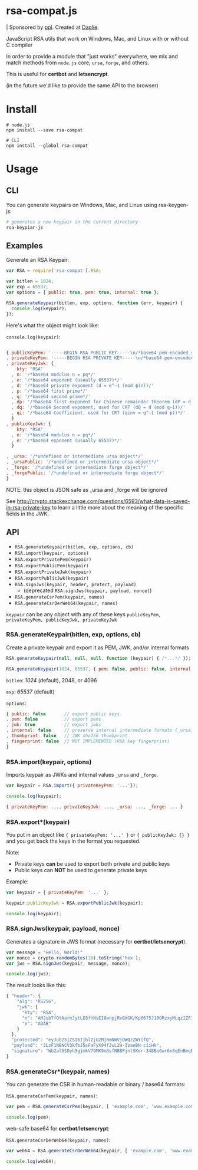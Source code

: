 # rsa-compat.js

| Sponsored by [ppl](https://ppl.family). Created at [Daplie](https://dapliefounder.com).

JavaScript RSA utils that work on Windows, Mac, and Linux with or without C compiler

In order to provide a module that "just works" everywhere, we mix and match methods
from `node.js` core, `ursa`, `forge`, and others.

This is useful for **certbot** and **letsencrypt**.

(in the future we'd like to provide the same API to the browser)

Install
=======

```
# node.js
npm install --save rsa-compat

# CLI
npm install --global rsa-compat
```


Usage
=====

CLI
---

You can generate keypairs on Windows, Mac, and Linux using rsa-keygen-js:

```bash
# generates a new keypair in the current directory
rsa-keypiar-js
```

Examples
--------

Generate an RSA Keypair:

```javascript
var RSA = require('rsa-compat').RSA;

var bitlen = 1024;
var exp = 65537;
var options = { public: true, pem: true, internal: true };

RSA.generateKeypair(bitlen, exp, options, function (err, keypair) {
  console.log(keypair);
});
```

Here's what the object might look like:

`console.log(keypair)`:
```javascript

{ publicKeyPem: '-----BEGIN RSA PUBLIC KEY-----\n/*base64 pem-encoded string*/'
, privateKeyPem: '-----BEGIN RSA PRIVATE KEY-----\n/*base64 pem-encoded string*/'
, privateKeyJwk: {
    kty: "RSA"
  , n: '/*base64 modulus n = pq*/'
  , e: '/*base64 exponent (usually 65537)*/'
  , d: '/*base64 private exponent (d = e^−1 (mod ϕ(n))/'
  , p: '/*base64 first prime*/'
  , q: '/*base64 second prime*/'
  , dp: '/*base64 first exponent for Chinese remainder theorem (dP = d (mod p−1))*/'
  , dq: '/*base64 Second exponent, used for CRT (dQ = d (mod q−1))/'
  , qi: '/*base64 Coefficient, used for CRT (qinv = q^−1 (mod p))*/'
  }
, publicKeyJwk: {
    kty: "RSA"
  , n: '/*base64 modulus n = pq*/'
  , e: '/*base64 exponent (usually 65537)*/'
  }

, _ursa: '/*undefined or intermediate ursa object*/'
, _ursaPublic: '/*undefined or intermediate ursa object*/'
, _forge: '/*undefined or intermediate forge object*/'
, _forgePublic: '/*undefined or intermediate forge object*/'
}
```

NOTE: this object is JSON safe as _ursa and _forge will be ignored

See http://crypto.stackexchange.com/questions/6593/what-data-is-saved-in-rsa-private-key to learn a little more about the meaning of the specific fields in the JWK.

API
---

* `RSA.generateKeypair(bitlen, exp, options, cb)`
* `RSA.import(keypair, options)`
* `RSA.exportPrivatePem(keypair)`
* `RSA.exportPublicPem(keypair)`
* `RSA.exportPrivateJwk(keypair)`
* `RSA.exportPublicJwk(keypair)`
* `RSA.signJws(keypair, header, protect, payload)`
  * (deprecated `RSA.signJws(keypair, payload, nonce)`)
* `RSA.generateCsrPem(keypair, names)`
* `RSA.generateCsrDerWeb64(keypair, names)`

`keypair` can be any object with any of these keys `publicKeyPem, privateKeyPem, publicKeyJwk, privateKeyJwk`

### RSA.generateKeypair(bitlen, exp, options, cb)

Create a private keypair and export it as PEM, JWK, and/or internal formats

```javascript
RSA.generateKeypair(null, null, null, function (keypair) { /*...*/ });

RSA.generateKeypair(1024, 65537, { pem: false, public: false, internal: false }, function (keypair) { /*...*/ });
```

`bitlen`: *1024* (default), 2048, or 4096

`exp`: *65537* (default)

`options`:
```javascript
{ public: false       // export public keys
, pem: false          // export pems
, jwk: true           // export jwks
, internal: false     // preserve internal intermediate formats (_ursa, _forge)
, thumbprint: false   // JWK sha256 thumbprint
, fingerprint: false  // NOT IMPLEMENTED (RSA key fingerprint)
}
```

### RSA.import(keypair, options)

Imports keypair as JWKs and internal values `_ursa` and `_forge`.

```javascript
var keypair = RSA.import({ privateKeyPem: '...'});

console.log(keypair);
```

```javascript
{ privateKeyPem: ..., privateKeyJwk: ..., _ursa: ..., _forge: ... }
```

### RSA.export*(keypair)

You put in an object like `{ privateKeyPem: '...' }` or `{ publicKeyJwk: {} }`
and you get back the keys in the format you requested.

Note:

* Private keys **can** be used to export both private and public keys
* Public keys can **NOT** be used to generate private keys

Example:

```javascript
var keypair = { privateKeyPem: '...' };

keypair.publicKeyJwk = RSA.exportPublicJwk(keypair);

console.log(keypair);
```

### RSA.signJws(keypair, payload, nonce)

Generates a signature in JWS format (necessary for **certbot**/**letsencrypt**).

```javascript
var message = "Hello, World!"
var nonce = crypto.randomBytes(16).toString('hex');
var jws = RSA.signJws(keypair, message, nonce);

console.log(jws);
```

The result looks like this:

```javascript
{ "header": {
    "alg": "RS256",
    "jwk": {
      "kty": "RSA",
      "n": "AMJubTfOtAarnJytLE8fhNsEI8wnpjRvBXGK/Kp0675J10ORzxyMLqzIZF3tcrUkKBrtdc79u4X0GocDUgukpfkY+2UPUS/GxehUYbYrJYWOLkoJWzxn7wfoo9X1JgvBMY6wHQnTKvnzZdkom2FMhGxkLaEUGDSfsNznTTZNBBg9",
      "e": "AQAB"
    }
  },
  "protected": "eyJub25jZSI6IjhlZjU2MjRmNWVjOWQzZWYifQ",
  "payload": "JLzF1NBNCV3kfbJ5sFaFyX94fJuL2H-IzaoBN-ciiHk",
  "signature": "Wb2al5SDyh5gjmkV79MK9m3sfNBBPjntSKor-34BBoGwr6n8qEnBmqB1Y4zbo-5rmvsoPmJsnRlP_hRiUY86zSAQyfbisTGrGBl0IQ7ditpkfYVm0rBWJ8WnYNqYNp8K3qcD7NW72tsy-XoWEjNlz4lWJeRdEG2Nt4CJgnREH4Y"
}
```

### RSA.generateCsr*(keypair, names)

You can generate the CSR in human-readable or binary / base64 formats:

`RSA.generateCsrPem(keypair, names)`:
```javascript
var pem = RSA.generateCsrPem(keypair, [ 'example.com', 'www.example.com' ]);

console.log(pem);
```

web-safe base64 for **certbot**/**letsencrypt**:

`RSA.generateCsrDerWeb64(keypair, names)`:
```javascript
var web64 = RSA.generateCsrDerWeb64(keypair, [ 'example.com', 'www.example.com' ]);

console.log(web64);
```
